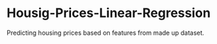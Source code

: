 # Housig-Prices-Linear-Regression
Predicting housing prices based on features from made up dataset.
